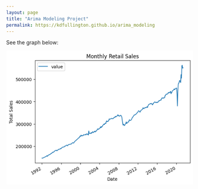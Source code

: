 ```yaml
---
layout: page
title: "Arima Modeling Project"
permalink: https://kdfullington.github.io/arima_modeling
---
```


See the graph below:

![Graph](assets/images/arima_sales_graph.png)
